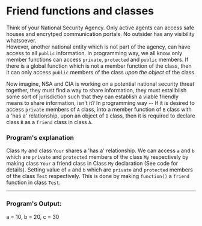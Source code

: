 # Friend functions and classes

Think of your National Security Agency. Only active agents can access safe houses and encrytped communication portals. No outsider has any visibility whatsoever.  
However, another national entity which is not part of the agency, can have access to all `public` information.
In programming way, we all know only member functions can access `private`, `protected` and `public` members. If there is a global function which is not a member function of the class, then it can only access `public` members of the class _upon the object_ of the class.

Now imagine, NSA and CIA is working on a potential national security threat together, they must find a way to share information, they must estaliblish some sort of jurisdiction such that they can establish a viable friendly means to share information, isn't it? 
In programming way -- If it is desired to access `private` members of `A` class, into a member function of `B` class with a 'has a' relationship, upon an object of `B` class, then it is required to declare class `B` as a `friend` class in class `A`.

### Program's explanation

Class `My` and class `Your` shares a 'has a' relationship. We can access `a` and `b` which are `private` and `protected` members of the class `My` respectively by making class `Your` a friend class in Class `My` declaration (See code for details).
Setting value of `a` and `b` which are `private` and `protected` members of the class `Test` respectively. This is done by making `function()` a `friend` function in class `Test`.

***
### Program's Output:
a = 10, b = 20, c = 30
